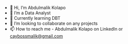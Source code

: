 - 👋 Hi, I’m Abdulmalik Kolapo 
- 👀 I’m a Data Analyst 
- 🌱 Currently learning DBT
- 💞️ I’m looking to collaborate on any projects 
- 📫 How to reach me - Abdulmalik Kolapo on LinkedIn or caybossmalik@gmail.com 

<!---
Cayboss/Cayboss is a ✨ special ✨ repository because its `README.md` (this file) appears on your GitHub profile.
You can click the Preview link to take a look at your changes.
--->
